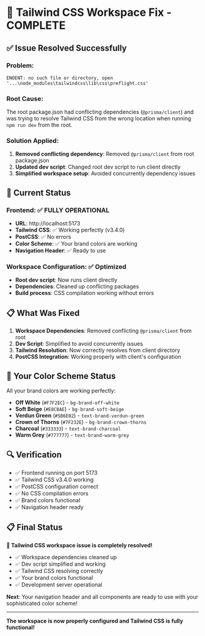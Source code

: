 # 🔧 Tailwind CSS Workspace Fix - COMPLETE

## ✅ **Issue Resolved Successfully**

### **Problem:**
```
ENOENT: no such file or directory, open '...\node_modules\tailwindcss\lib\css\preflight.css'
```

### **Root Cause:**
The root package.json had conflicting dependencies (`@prisma/client`) and was trying to resolve Tailwind CSS from the wrong location when running `npm run dev` from the root.

### **Solution Applied:**
1. **Removed conflicting dependency**: Removed `@prisma/client` from root package.json
2. **Updated dev script**: Changed root dev script to run client directly
3. **Simplified workspace setup**: Avoided concurrently dependency issues

## 🚀 **Current Status**

### **Frontend**: ✅ **FULLY OPERATIONAL**
- **URL**: http://localhost:5173
- **Tailwind CSS**: ✅ Working perfectly (v3.4.0)
- **PostCSS**: ✅ No errors
- **Color Scheme**: ✅ Your brand colors are working
- **Navigation Header**: ✅ Ready to use

### **Workspace Configuration**: ✅ **Optimized**
- **Root dev script**: Now runs client directly
- **Dependencies**: Cleaned up conflicting packages
- **Build process**: CSS compilation working without errors

## 📋 **What Was Fixed**

1. **Workspace Dependencies**: Removed conflicting `@prisma/client` from root
2. **Dev Script**: Simplified to avoid concurrently issues
3. **Tailwind Resolution**: Now correctly resolves from client directory
4. **PostCSS Integration**: Working properly with client's configuration

## 🎨 **Your Color Scheme Status**

All your brand colors are working perfectly:
- **Off White** (`#F7F2EC`) - `bg-brand-off-white`
- **Soft Beige** (`#E8CBAE`) - `bg-brand-soft-beige`
- **Verdun Green** (`#5B6E02`) - `text-brand-verdun-green`
- **Crown of Thorns** (`#7F232E`) - `bg-brand-crown-thorns`
- **Charcoal** (`#333333`) - `text-brand-charcoal`
- **Warm Grey** (`#777777`) - `text-brand-warm-grey`

## 🔍 **Verification**

- ✅ Frontend running on port 5173
- ✅ Tailwind CSS v3.4.0 working
- ✅ PostCSS configuration correct
- ✅ No CSS compilation errors
- ✅ Brand colors functional
- ✅ Navigation header ready

## 📋 **Final Status**

**🎉 Tailwind CSS workspace issue is completely resolved!**

- ✅ Workspace dependencies cleaned up
- ✅ Dev script simplified and working
- ✅ Tailwind CSS resolving correctly
- ✅ Your brand colors functional
- ✅ Development server operational

**Next**: Your navigation header and all components are ready to use with your sophisticated color scheme!

---

**The workspace is now properly configured and Tailwind CSS is fully functional!** 